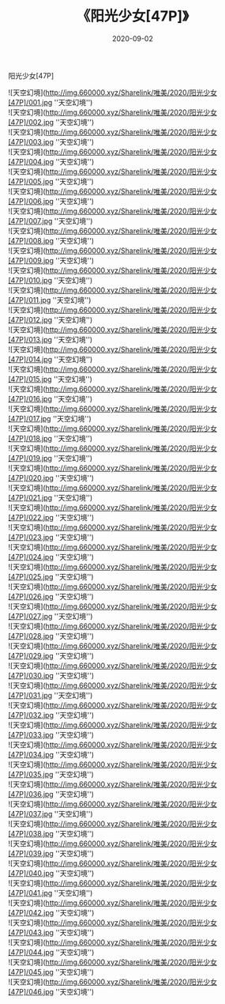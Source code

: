 ﻿---
layout: post
title:  《阳光少女[47P]》
date:   2020-09-02
img: http://img.660000.xyz/Sharelink/唯美/2020/阳光少女[47P]/000.jpg
categories: [美女, 清纯, 唯美]
---

阳光少女[47P]



![天空幻境](http://img.660000.xyz/Sharelink/唯美/2020/阳光少女[47P]/001.jpg ''天空幻境'') <br>
![天空幻境](http://img.660000.xyz/Sharelink/唯美/2020/阳光少女[47P]/002.jpg ''天空幻境'') <br>
![天空幻境](http://img.660000.xyz/Sharelink/唯美/2020/阳光少女[47P]/003.jpg ''天空幻境'') <br>
![天空幻境](http://img.660000.xyz/Sharelink/唯美/2020/阳光少女[47P]/004.jpg ''天空幻境'') <br>
![天空幻境](http://img.660000.xyz/Sharelink/唯美/2020/阳光少女[47P]/005.jpg ''天空幻境'') <br>
![天空幻境](http://img.660000.xyz/Sharelink/唯美/2020/阳光少女[47P]/006.jpg ''天空幻境'') <br>
![天空幻境](http://img.660000.xyz/Sharelink/唯美/2020/阳光少女[47P]/007.jpg ''天空幻境'') <br>
![天空幻境](http://img.660000.xyz/Sharelink/唯美/2020/阳光少女[47P]/008.jpg ''天空幻境'') <br>
![天空幻境](http://img.660000.xyz/Sharelink/唯美/2020/阳光少女[47P]/009.jpg ''天空幻境'') <br>
![天空幻境](http://img.660000.xyz/Sharelink/唯美/2020/阳光少女[47P]/010.jpg ''天空幻境'') <br>
![天空幻境](http://img.660000.xyz/Sharelink/唯美/2020/阳光少女[47P]/011.jpg ''天空幻境'') <br>
![天空幻境](http://img.660000.xyz/Sharelink/唯美/2020/阳光少女[47P]/012.jpg ''天空幻境'') <br>
![天空幻境](http://img.660000.xyz/Sharelink/唯美/2020/阳光少女[47P]/013.jpg ''天空幻境'') <br>
![天空幻境](http://img.660000.xyz/Sharelink/唯美/2020/阳光少女[47P]/014.jpg ''天空幻境'') <br>
![天空幻境](http://img.660000.xyz/Sharelink/唯美/2020/阳光少女[47P]/015.jpg ''天空幻境'') <br>
![天空幻境](http://img.660000.xyz/Sharelink/唯美/2020/阳光少女[47P]/016.jpg ''天空幻境'') <br>
![天空幻境](http://img.660000.xyz/Sharelink/唯美/2020/阳光少女[47P]/017.jpg ''天空幻境'') <br>
![天空幻境](http://img.660000.xyz/Sharelink/唯美/2020/阳光少女[47P]/018.jpg ''天空幻境'') <br>
![天空幻境](http://img.660000.xyz/Sharelink/唯美/2020/阳光少女[47P]/019.jpg ''天空幻境'') <br>
![天空幻境](http://img.660000.xyz/Sharelink/唯美/2020/阳光少女[47P]/020.jpg ''天空幻境'') <br>
![天空幻境](http://img.660000.xyz/Sharelink/唯美/2020/阳光少女[47P]/021.jpg ''天空幻境'') <br>
![天空幻境](http://img.660000.xyz/Sharelink/唯美/2020/阳光少女[47P]/022.jpg ''天空幻境'') <br>
![天空幻境](http://img.660000.xyz/Sharelink/唯美/2020/阳光少女[47P]/023.jpg ''天空幻境'') <br>
![天空幻境](http://img.660000.xyz/Sharelink/唯美/2020/阳光少女[47P]/024.jpg ''天空幻境'') <br>
![天空幻境](http://img.660000.xyz/Sharelink/唯美/2020/阳光少女[47P]/025.jpg ''天空幻境'') <br>
![天空幻境](http://img.660000.xyz/Sharelink/唯美/2020/阳光少女[47P]/026.jpg ''天空幻境'') <br>
![天空幻境](http://img.660000.xyz/Sharelink/唯美/2020/阳光少女[47P]/027.jpg ''天空幻境'') <br>
![天空幻境](http://img.660000.xyz/Sharelink/唯美/2020/阳光少女[47P]/028.jpg ''天空幻境'') <br>
![天空幻境](http://img.660000.xyz/Sharelink/唯美/2020/阳光少女[47P]/029.jpg ''天空幻境'') <br>
![天空幻境](http://img.660000.xyz/Sharelink/唯美/2020/阳光少女[47P]/030.jpg ''天空幻境'') <br>
![天空幻境](http://img.660000.xyz/Sharelink/唯美/2020/阳光少女[47P]/031.jpg ''天空幻境'') <br>
![天空幻境](http://img.660000.xyz/Sharelink/唯美/2020/阳光少女[47P]/032.jpg ''天空幻境'') <br>
![天空幻境](http://img.660000.xyz/Sharelink/唯美/2020/阳光少女[47P]/033.jpg ''天空幻境'') <br>
![天空幻境](http://img.660000.xyz/Sharelink/唯美/2020/阳光少女[47P]/034.jpg ''天空幻境'') <br>
![天空幻境](http://img.660000.xyz/Sharelink/唯美/2020/阳光少女[47P]/035.jpg ''天空幻境'') <br>
![天空幻境](http://img.660000.xyz/Sharelink/唯美/2020/阳光少女[47P]/036.jpg ''天空幻境'') <br>
![天空幻境](http://img.660000.xyz/Sharelink/唯美/2020/阳光少女[47P]/037.jpg ''天空幻境'') <br>
![天空幻境](http://img.660000.xyz/Sharelink/唯美/2020/阳光少女[47P]/038.jpg ''天空幻境'') <br>
![天空幻境](http://img.660000.xyz/Sharelink/唯美/2020/阳光少女[47P]/039.jpg ''天空幻境'') <br>
![天空幻境](http://img.660000.xyz/Sharelink/唯美/2020/阳光少女[47P]/040.jpg ''天空幻境'') <br>
![天空幻境](http://img.660000.xyz/Sharelink/唯美/2020/阳光少女[47P]/041.jpg ''天空幻境'') <br>
![天空幻境](http://img.660000.xyz/Sharelink/唯美/2020/阳光少女[47P]/042.jpg ''天空幻境'') <br>
![天空幻境](http://img.660000.xyz/Sharelink/唯美/2020/阳光少女[47P]/043.jpg ''天空幻境'') <br>
![天空幻境](http://img.660000.xyz/Sharelink/唯美/2020/阳光少女[47P]/044.jpg ''天空幻境'') <br>
![天空幻境](http://img.660000.xyz/Sharelink/唯美/2020/阳光少女[47P]/045.jpg ''天空幻境'') <br>
![天空幻境](http://img.660000.xyz/Sharelink/唯美/2020/阳光少女[47P]/046.jpg ''天空幻境'') <br>